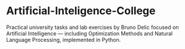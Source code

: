 # Artificial-Inteligence-College
Practical university tasks and lab exercises by Bruno Delic focused on Artificial Intelligence — including Optimization Methods and Natural Language Processing, implemented in Python.
